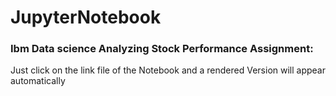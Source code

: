 # JupyterNotebook
### Ibm Data science Analyzing Stock Performance Assignment:
Just click on the link file of the Notebook and a rendered Version will appear automatically

